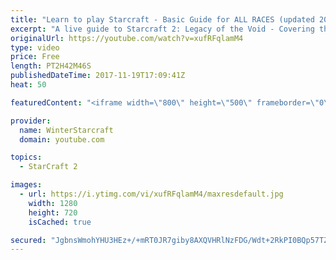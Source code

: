 ```yaml
---
title: "Learn to play Starcraft - Basic Guide for ALL RACES (updated 2017)"
excerpt: "A live guide to Starcraft 2: Legacy of the Void - Covering the basics and build orders for all of the races, and covering the important decisions to be made early in the game.  Not a step by step guide but a demonstration once you have the very basics of the units and races!"
originalUrl: https://youtube.com/watch?v=xufRFqlamM4
type: video
price: Free
length: PT2H42M46S
publishedDateTime: 2017-11-19T17:09:41Z
heat: 50

featuredContent: "<iframe width=\"800\" height=\"500\" frameborder=\"0\" src=\"https://www.youtube.com/embed/xufRFqlamM4\" allow=\"accelerometer; autoplay; encrypted-media; gyroscope; picture-in-picture\" allowfullscreen></iframe>"

provider:
  name: WinterStarcraft
  domain: youtube.com

topics:
  - StarCraft 2

images:
  - url: https://i.ytimg.com/vi/xufRFqlamM4/maxresdefault.jpg
    width: 1280
    height: 720
    isCached: true

secured: "JgbnsWmohYHU3HEz+/+mRT0JR7giby8AXQVHRlNzFDG/Wdt+2RkPI0BQp57TZ2bsgM4ybQTlNZFrLJYA8mFliUEsC3rZqY9rLfBOH3NW5y9uIni/O5DwoZihG7qgERv8CzE85s5spVLBx67GBlZs7d4NcsNusLjB6zXEzh4URX1YEMNmdT3GbMm+01FobTqMfDp5BSVLR6BIv5S2eEsrL84BK1R+Wg4IGaarP7lTPXQo6BD7ojO2K48zW1O3QE+WYfkxKvlAOL+dyrb7YHUsqHCjhzX6ZVzKIcXsDKKYXbtr3bXS4dwL9WnRSwGBuz4rkFxnENu7tJQz+9HKdHIaugPbmjviNrZuNB1iEGTwixBMUGH0jXFl/CFddvsa6sGangABkIAAUXEYOJirFlmSJWczC1PJRlre5wrA1hVB/qO5f7+tcuRQWaBsZAq7BxQc;BqILiby6sabxTuus9/7A/w=="
---
```


